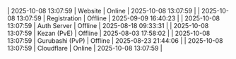 | 2025-10-08 13:07:59 | Website | Online | 2025-10-08 13:07:59 |
| 2025-10-08 13:07:59 | Registration | Offline | 2025-09-09 16:40:23 |
| 2025-10-08 13:07:59 | Auth Server | Offline | 2025-08-18 09:33:31 |
| 2025-10-08 13:07:59 | Kezan (PvE) | Offline | 2025-08-03 17:58:02 |
| 2025-10-08 13:07:59 | Gurubashi (PvP) | Offline | 2025-08-23 21:44:06 |
| 2025-10-08 13:07:59 | Cloudflare | Online | 2025-10-08 13:07:59 |
